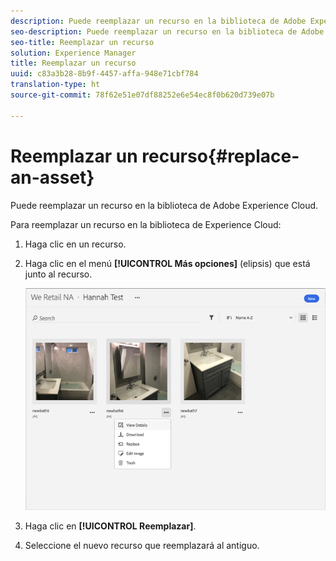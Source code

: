 ```yaml
---
description: Puede reemplazar un recurso en la biblioteca de Adobe Experience Cloud.
seo-description: Puede reemplazar un recurso en la biblioteca de Adobe Experience Cloud.
seo-title: Reemplazar un recurso
solution: Experience Manager
title: Reemplazar un recurso
uuid: c83a3b28-8b9f-4457-affa-948e71cbf784
translation-type: ht
source-git-commit: 78f62e51e07df88252e6e54ec8f0b620d739e07b

---
```



# Reemplazar un recurso{#replace-an-asset}

Puede reemplazar un recurso en la biblioteca de Adobe Experience Cloud.

Para reemplazar un recurso en la biblioteca de Experience Cloud:

1. Haga clic en un recurso.
1. Haga clic en el menú **[!UICONTROL Más opciones]** (elipsis) que está junto al recurso.

   ![](assets/library_asset_options.png)

1. Haga clic en **[!UICONTROL Reemplazar]**.
1. Seleccione el nuevo recurso que reemplazará al antiguo.

